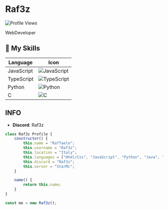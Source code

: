 # Raf3z
![Profile Views](https://komarev.com/ghpvc/?username=Raffreddat0&color=blue)

WebDeveloper 

## 🌟 My Skills
| Language       | Icon                                                                                  |
|----------------|---------------------------------------------------------------------------------------|
| JavaScript     | ![JavaScript](https://img.shields.io/badge/JavaScript-F7DF1E?style=for-the-badge&logo=javascript&logoColor=black) |
| TypeScript     | ![TypeScript](https://img.shields.io/badge/TypeScript-007ACC?style=for-the-badge&logo=typescript&logoColor=white) |
| Python         | ![Python](https://img.shields.io/badge/Python-3776AB?style=for-the-badge&logo=python&logoColor=white)             |
| C              | ![C](https://img.shields.io/badge/C-A8B9CC?style=for-the-badge&logo=c&logoColor=white)                             |


## INFO
- **Discord**: Raf3z

```javascript
class Raf3z Profile {
    constructor() {
        this.name = "Raffaele";
        this.username = "Raf3z";
        this.location = "Italy";
        this.languages = ["Html/Css", "JavaScript", "Python", "Java", "PHP"];
        this.discord = "Raf3z";
        this.server = "StarMc";
    }

    name() {
        return this.name;
    }
}

const me = new Raf3z();
